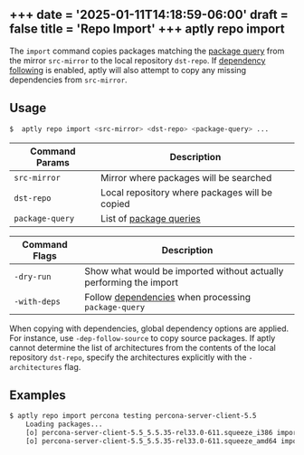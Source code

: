 +++
date = '2025-01-11T14:18:59-06:00'
draft = false
title = 'Repo Import'
+++
aptly repo import
-----------------

The `import` command copies packages matching the [package query](/doc/feature/query) from the mirror `src-mirror` to the local repository `dst-repo`. If [dependency following](/doc/feature/dependency) is enabled, aptly will also attempt to copy any missing dependencies from `src-mirror`.

## Usage
```bash
$  aptly repo import <src-mirror> <dst-repo> <package-query> ...
```

| Command Params   | Description                                               |
|------------------|-----------------------------------------------------------|
| `src-mirror`     | Mirror where packages will be searched                    |
| `dst-repo`       | Local repository where packages will be copied            |
| `package-query`  | List of [package queries](/doc/feature/query/)            |

| Command Flags   | Description                                                             |
|-----------------|-------------------------------------------------------------------------|
| `-dry-run`      | Show what would be imported without actually performing the import      |
| `-with-deps`    | Follow [dependencies](/doc/feature/dependencies) when processing `package-query` |

When copying with dependencies, global dependency options are applied. For instance, use `-dep-follow-source` to copy source packages. If aptly cannot determine the list of architectures from the contents of the local repository `dst-repo`, specify the architectures explicitly with the `-architectures` flag.

## Examples
```bash
$ aptly repo import percona testing percona-server-client-5.5
    Loading packages...
    [o] percona-server-client-5.5_5.5.35-rel33.0-611.squeeze_i386 imported
    [o] percona-server-client-5.5_5.5.35-rel33.0-611.squeeze_amd64 imported
```
